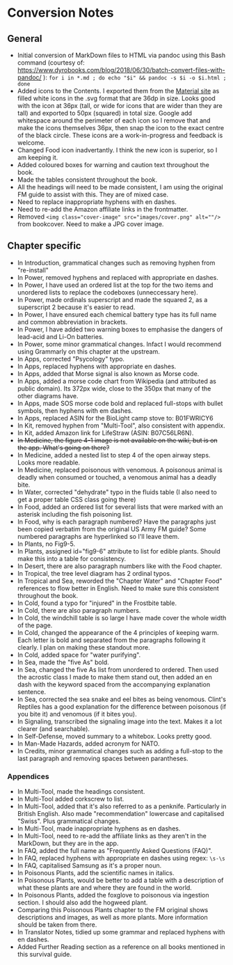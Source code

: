 # Conversion Notes
## General
* Initial conversion of MarkDown files to HTML via pandoc using this Bash command (courtesy of: https://www.dyrobooks.com/blog/2018/06/30/batch-convert-files-with-pandoc/ ): `for i in *.md ; do echo "$i" && pandoc -s $i -o $i.html ; done`
* Added icons to the Contents. I exported them from the [Material site](https://fonts.google.com/icons) as filled white icons in the .svg format that are 36dp in size. Looks good with the icon at 36px (tall, or wide for icons that are wider than they are tall) and exported to 50px (squared) in total size. Google add whitespace around the perimeter of each icon so I remove that and make the icons themselves 36px, then snap the icon to the exact centre of the black circle. These icons are a work-in-progress and feedback is welcome.
* Changed Food icon inadvertantly. I think the new icon is superior, so I am keeping it.
* Added coloured boxes for warning and caution text throughout the book.
* Made the tables consistent throughout the book.
* All the headings will need to be made consistent, I am using the original FM guide to assist with this. They are of mixed case.
* Need to replace inappropriate hyphens with en dashes.
* Need to re-add the Amazon affiliate links in the frontmatter.
* Removed `<img class="cover-image" src="images/cover.png" alt=""/>` from bookcover. Need to make a JPG cover image.

## Chapter specific
* In Introduction, grammatical changes such as removing hyphen from "re-install"
* In Power, removed hyphens and replaced with appropriate en dashes.
* In Power, I have used an ordered list at the top for the two items and unordered lists to replace the codeboxes (unneccessary here).
* In Power, made ordinals superscript and made the squared 2, as a superscript 2 because it's easier to read.
* In Power, I have ensured each chemical battery type has its full name and common abbreviation in brackets.
* In Power, I have added two warning boxes to emphasise the dangers of lead-acid and Li-On batteries.
* In Power, some minor grammatical changes. Infact I would recommend using Grammarly on this chapter at the upstream.
* In Apps, corrected "Psycology" typo.
* In Apps, replaced hyphens with appropriate en dashes.
* In Apps, added that Morse signal is also known as Morse code.
* In Apps, added a morse code chart from Wikipedia (and attributed as public domain). Its 372px wide, close to the 350px that many of the other diagrams have.
* In Apps, made SOS morse code bold and replaced full-stops with bullet symbols, then hyphens with em dashes.
* In Apps, replaced ASIN for the BioLight camp stove to: B01FWRICY6
* In Kit, removed hyphen from "Multi-Tool", also consistent with appendix.
* In Kit, added Amazon link for LifeStraw (ASIN: B07C56LR6N).
* ~~In Medicine, the figure 4-1 image is not available on the wiki, but is on the app. What's going on there?~~
* In Medicine, added a nested list to step 4 of the open airway steps. Looks more readable.
* In Medicine, replaced poisonous with venomous. A poisonous animal is deadly when consumed or touched, a venomous animal has a deadly bite.
* In Water, corrected "dehydrate" typo in the fluids table (I also need to get a proper table CSS class going there)
* In Food, added an ordered list for several lists that were marked with an asterisk including the fish poisoning list.
* In Food, why is each paragraph numbered? Have the paragraphs just been copied verbatim from the original US Army FM guide? Some numbered paragraphs are hyperlinked so I'll leave them.
* In Plants, no Fig9-5.
* In Plants, assigned id="fig9-6" attribute to list for edible plants. Should make this into a table for consistency.
* In Desert, there are also paragraph numbers like with the Food chapter.
* In Tropical, the tree level diagram has 2 ordinal typos.
* In Tropical and Sea, reworded the "Chapter Water" and "Chapter Food" references to flow better in English. Need to make sure this consistent throughout the book.
* In Cold, found a typo for "injured" in the Frostbite table.
* In Cold, there are also paragraph numbers.
* In Cold, the windchill table is so large I have made cover the whole width of the page.
* In Cold, changed the appearance of the 4 principles of keeping warm. Each letter is bold and separated from the paragraphs following it clearly. I plan on making these standout more.
* In Cold, added space for "water purifying".
* In Sea, made the "five As" bold.
* In Sea, changed the five As list from unordered to ordered. Then used the acrostic class I made to make them stand out, then added an en dash with the keyword spaced from the accompanying explanation sentence.
* In Sea, corrected the sea snake and eel bites as being venomous. Clint's Reptiles has a good explanation for the difference between poisonous (if you bite it) and venomous (if it bites you).
* In Signaling, transcribed the signaling image into the text. Makes it a lot clearer (and searchable).
* In Self-Defense, moved summary to a whitebox. Looks pretty good.
* In Man-Made Hazards, added acronym for NATO.
* In Credits, minor grammatical changes such as adding a full-stop to the last paragraph and removing spaces between parantheses.

### Appendices
* In Multi-Tool, made the headings consistent.
* In Multi-Tool added corkscrew to list.
* In Multi-Tool, added that it's also referred to as a penknife. Particularly in British English. Also made "recommendation" lowercase and capitalised "Swiss". Plus grammatical changes.
* In Multi-Tool, made inappropriate hyphens as en dashes.
* In Multi-Tool, need to re-add the affiliate links as they aren't in the MarkDown, but they are in the app.
* In FAQ, added the full name as "Frequently Asked Questions (FAQ)".
* In FAQ, replaced hyphens with appropriate en dashes using regex: `\s-\s`
* In FAQ, capitalised Samsung as it's a proper noun.
* In Poisonous Plants, add the scientific names in italics.
* In Poisonous Plants, would be better to add a table with a description of what these plants are and where they are found in the world.
* In Poisonous Plants, added the foxglove to poisonous via ingestion section. I should also add the hogweed plant.
* Comparing this Poisonous Plants chapter to the FM original shows descriptions and images, as well as more plants. More information should be taken from there.
* In Translator Notes, tidied up some grammar and replaced hyphens with en dashes.
* Added Further Reading section as a reference on all books mentioned in this survival guide.